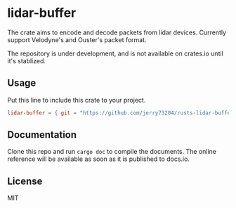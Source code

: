 # lidar-buffer

The crate aims to encode and decode packets from lidar devices. Currently support Velodyne's and Ouster's packet format.

The repository is under development, and is not available on crates.io until it's stablized.

## Usage

Put this line to include this crate to your project.

```toml
lidar-buffer = { git = "https://github.com/jerry73204/rusts-lidar-buffer", branch = "master" }
```

## Documentation

Clone this repo and run `cargo doc` to compile the documents. The online reference will be available as soon as it is published to docs.io.

## License

MIT
